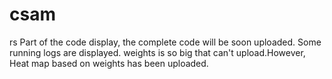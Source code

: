 # csam
rs
Part of the code display, the complete  code will be soon uploaded.
Some running logs are displayed.
weights is so big that can't upload.However, Heat map based on weights has been uploaded.

